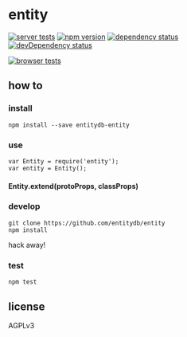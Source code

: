 # entity

[![server tests](https://travis-ci.org/entitydb/entity.png)](https://travis-ci.org/entitydb/entity)
[![npm version](https://badge.fury.io/js/entitydb-entity.png)](https://npmjs.org/package/entitydb-entity)
[![dependency status](https://david-dm.org/entitydb/entity.png)](https://david-dm.org/entitydb/entity)
[![devDependency status](https://david-dm.org/entitydb/entity/dev-status.png)](https://david-dm.org/entitydb/entity#info=devDependencies)

[![browser tests](https://ci.testling.com/entitydb/entity.png)](https://ci.testling.com/entitydb/entity)

## how to

### install

```
npm install --save entitydb-entity
```

### use

```
var Entity = require('entity');
var entity = Entity();
```

#### Entity.extend(protoProps, classProps)

### develop

```
git clone https://github.com/entitydb/entity
npm install
```

hack away!

### test

```
npm test
```

## license

AGPLv3